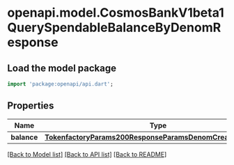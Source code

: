 # openapi.model.CosmosBankV1beta1QuerySpendableBalanceByDenomResponse

## Load the model package
```dart
import 'package:openapi/api.dart';
```

## Properties
Name | Type | Description | Notes
------------ | ------------- | ------------- | -------------
**balance** | [**TokenfactoryParams200ResponseParamsDenomCreationFeeInner**](TokenfactoryParams200ResponseParamsDenomCreationFeeInner.md) |  | [optional] 

[[Back to Model list]](../README.md#documentation-for-models) [[Back to API list]](../README.md#documentation-for-api-endpoints) [[Back to README]](../README.md)


